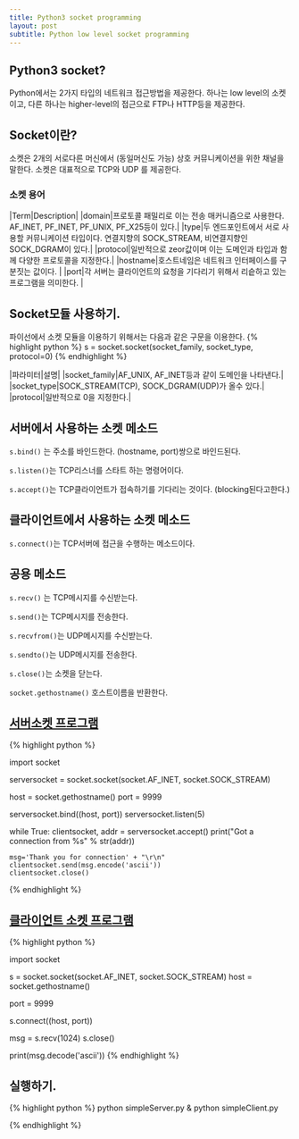 ```yaml
---
title: Python3 socket programming
layout: post
subtitle: Python low level socket programming
---
```


## Python3 socket?
Python에서는 2가지 타입의 네트워크 접근방법을 제공한다.
하나는 low level의 소켓이고, 다른 하나는 higher-level의 접근으로 FTP나 HTTP등을 제공한다. 

## Socket이란?
소켓은 2개의 서로다른 머신에서 (동일머신도 가능) 상호 커뮤니케이션을 위한 채널을 말한다. 
소켓은 대표적으로 TCP와 UDP 를 제공한다. 

### 소켓 용어

|Term|Description|
|domain|프로토콜 패밀리로 이는 전송 매커니즘으로 사용한다. AF_INET, PF_INET, PF_UNIX, PF_X25등이 있다.|
|type|두 엔드포인트에서 서로 사용할 커뮤니케이션 타입이다. 연결지향의 SOCK_STREAM, 비연결지향인 SOCK_DGRAM이 있다.|
|protocol|일반적으로 zeor값이며 이는 도메인과 타입과 함께 다양한 프로토콜을 지정한다.|
|hostname|호스트네임은 네트워크 인터페이스를 구분짓는 값이다. |
|port|각 서버는 클라이언트의 요청을 기다리기 위해서 리슽하고 있는 프로그램을 의미한다. |

## Socket모듈 사용하기. 
파이선에서 소켓 모듈을 이용하기 위해서는 다음과 같은 구문을 이용한다. 
{% highlight python %}
s = socket.socket(socket_family, socket_type, protocol=0)
{% endhighlight %}

|파라미터|설명|
|socket_family|AF_UNIX, AF_INET등과 같이 도메인을 나타낸다.|
|socket_type|SOCK_STREAM(TCP), SOCK_DGRAM(UDP)가 올수 있다.|
|protocol|일반적으로 0을 지정한다.|

## 서버에서 사용하는 소켓 메소드
```s.bind()``` 는 주소를 바인드한다. (hostname, port)쌍으로 바인드된다. 

```s.listen()```는 TCP리스너를 스타트 하는 명령어이다. 

```s.accept()```는 TCP클라이언트가 접속하기를 기다리는 것이다. (blocking된다고한다.)

## 클라이언트에서 사용하는 소켓 메소드
```s.connect()```는 TCP서버에 접근을 수행하는 메소드이다. 

## 공용 메소드 
```s.recv()``` 는 TCP메시지를 수신받는다. 

```s.send()```는 TCP메시지를 전송한다. 

```s.recvfrom()```는 UDP메시지를 수신받는다. 

```s.sendto()```는 UDP메시지를 전송한다. 

```s.close()```는 소켓을 닫는다. 

```socket.gethostname()``` 호스트이름을 반환한다. 

## [서버소켓 프로그램](https://github.com/unclebae/Python3-tutorial/blob/master/19.network/simpleServer.py) 
{% highlight python %}

import socket

serversocket = socket.socket(socket.AF_INET, socket.SOCK_STREAM)

host = socket.gethostname()
port = 9999

serversocket.bind((host, port))
serversocket.listen(5)

while True:
    clientsocket, addr = serversocket.accept()
    print("Got a connection from %s" % str(addr))

    msg='Thank you for connection' + "\r\n"
    clientsocket.send(msg.encode('ascii'))
    clientsocket.close()


{% endhighlight %}

## [클라이언트 소켓 프로그램](https://github.com/unclebae/Python3-tutorial/blob/master/19.network/simpleClient.py) 

{% highlight python %}

import socket

s = socket.socket(socket.AF_INET, socket.SOCK_STREAM)
host = socket.gethostname()

port = 9999

s.connect((host, port))

msg = s.recv(1024)
s.close()

print(msg.decode('ascii'))
{% endhighlight %}

## 실행하기. 
{% highlight python %}
python simpleServer.py &
python simpleClient.py

{% endhighlight %}

